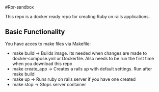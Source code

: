 #Ror-sandbox

This repo is a docker ready repo for creating Ruby on rails applications.

## Basic Functionality

You have acces to make files via Makefile:
* make build -> Builds image. Its needed when changes are made to docker-compose.yml or Dockerfile. Also needs to be run the first time when you download this repo
* make create_app -> Creates a rails up with default settings. Run after make build
* make up -> Runs ruby on rails server if you have one created
* make stop -> Stops server container
